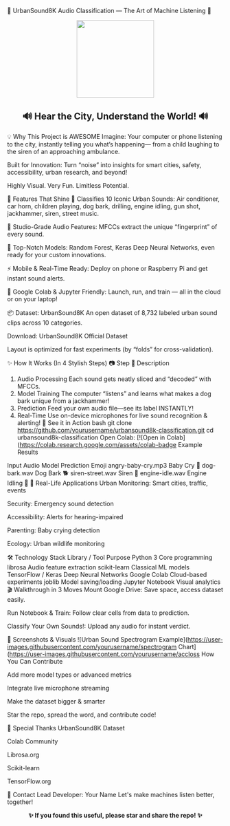 🌟 UrbanSound8K Audio Classification — The Art of Machine Listening 🌟
<p align="center"> <img src="https://user-images.githubusercontent.com/yourusername/waveform-banner.jpg" height="180"> </p> <h2 align="center">🔊 Hear the City, Understand the World! 🔊</h2>
💡 Why This Project is AWESOME
Imagine: Your computer or phone listening to the city, instantly telling you what’s happening— from a child laughing to the siren of an approaching ambulance.

Built for Innovation: Turn “noise” into insights for smart cities, safety, accessibility, urban research, and beyond!

Highly Visual. Very Fun. Limitless Potential.

🎇 Features That Shine
🌆 Classifies 10 Iconic Urban Sounds:
Air conditioner, car horn, children playing, dog bark, drilling, engine idling, gun shot, jackhammer, siren, street music.

🎵 Studio-Grade Audio Features:
MFCCs extract the unique “fingerprint” of every sound.

🧠 Top-Notch Models:
Random Forest, Keras Deep Neural Networks, even ready for your custom innovations.

⚡ Mobile & Real-Time Ready:
Deploy on phone or Raspberry Pi and get instant sound alerts.

🚀 Google Colab & Jupyter Friendly:
Launch, run, and train — all in the cloud or on your laptop!

📦 Dataset: UrbanSound8K
An open dataset of 8,732 labeled urban sound clips across 10 categories.

Download: UrbanSound8K Official Dataset

Layout is optimized for fast experiments (by “folds” for cross-validation).

✨ How It Works (In 4 Stylish Steps)
📷 Step	📝 Description
1. Audio Processing	Each sound gets neatly sliced and “decoded” with MFCCs.
2. Model Training	The computer “listens” and learns what makes a dog bark unique from a jackhammer!
3. Prediction	Feed your own audio file—see its label INSTANTLY!
4. Real-Time	Use on-device microphones for live sound recognition & alerting!
🚦 See it in Action
bash
git clone https://github.com/yourusername/urbansound8k-classification.git
cd urbansound8k-classification
Open Colab:
[![Open in Colab](https://colab.research.google.com/assets/colab-badge Example Results

Input Audio	Model Prediction	Emoji
angry-baby-cry.mp3	Baby Cry	👶
dog-bark.wav	Dog Bark	🐕
siren-street.wav	Siren	🚨
engine-idle.wav	Engine Idling	🚗
🚨 Real-Life Applications
Urban Monitoring: Smart cities, traffic, events

Security: Emergency sound detection

Accessibility: Alerts for hearing-impaired

Parenting: Baby crying detection

Ecology: Urban wildlife monitoring

🛠 Technology Stack
Library / Tool	Purpose
Python 3	Core programming
librosa	Audio feature extraction
scikit-learn	Classical ML models
TensorFlow / Keras	Deep Neural Networks
Google Colab	Cloud-based experiments
joblib	Model saving/loading
Jupyter Notebook	Visual analytics
🎬 Walkthrough in 3 Moves
Mount Google Drive: Save space, access dataset easily.

Run Notebook & Train: Follow clear cells from data to prediction.

Classify Your Own Sounds!: Upload any audio for instant verdict.

🌈 Screenshots & Visuals
![Urban Sound Spectrogram Example](https://user-images.githubusercontent.com/yourusername/spectrogram Chart](https://user-images.githubusercontent.com/yourusername/accloss How You Can Contribute

Add more model types or advanced metrics

Integrate live microphone streaming

Make the dataset bigger & smarter

Star the repo, spread the word, and contribute code!

👑 Special Thanks
UrbanSound8K Dataset

Colab Community

Librosa.org

Scikit-learn

TensorFlow.org

💌 Contact
Lead Developer: Your Name
Let's make machines listen better, together!

<p align="center"> <b>✨ If you found this useful, please star and share the repo! ✨</b> </p>
